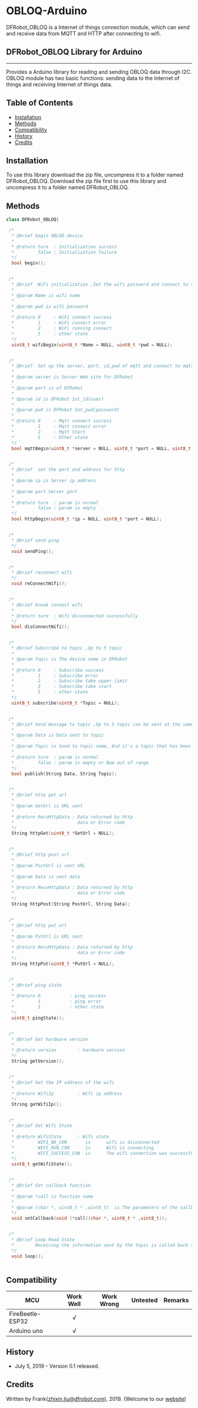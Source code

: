 # OBLOQ-Arduino
DFRobot_OBLOQ is a Internet of things connection module, which can send and receive data from MQTT and HTTP after connecting to wifi.

## DFRobot_OBLOQ Library for Arduino
---------------------------------------------------------
Provides a Arduino library for reading and sending OBLOQ data through I2C. <br>
OBLOQ module has two basic functions: sending data to the Internet of things and receiving Internet of things data.


## Table of Contents

* [Installation](#installation)
* [Methods](#methods)
* [Compatibility](#compatibility)
* [History](#history)
* [Credits](#credits)

<snippet>
<content>

## Installation

To use this library download the zip file, uncompress it to a folder named DFRobot_OBLOQ. 
Download the zip file first to use this library and uncompress it to a folder named DFRobot_OBLOQ. 

## Methods

```C++
class DFRobot_OBLOQ{

 /*
  * @brief begin OBLOQ device
  *
  * @return ture  : Initialization success
  *         false : Initialization failure
  */
  bool begin();


 /*
  * @brief  WiFi initialization ,Set the wifi password and connect to the wifi
  *
  * @param Name is wifi name
  * 
  * @param pwd is wifi password
  * 
  * @return 0     : WiFi connect success
  *         1     : WiFi connect error
  *         2     : WiFi running connect
  *         5     : other state
  */
  uint8_t wifiBegin(uint8_t *Name = NULL, uint8_t *pwd = NULL);


 /*
  * @brief  Set up the server, port, id,pwd of mqtt and connect to mqtt
  *
  * @param server is Server Web site for DFRobot 
  * 
  * @param port is of DFRobot
  * 
  * @param id is DFRobot Iot_id(user)
  * 
  * @param pwd is DFRobot Iot_pwd(password)
  *
  * @return 0     : Mqtt connect success
  *         1     : Mqtt connect error
  *         2     : Mqtt Start
  *         5     : Other state
  */
  bool mqttBegin(uint8_t *server = NULL, uint8_t *port = NULL, uint8_t *id = NULL, uint8_t *pwd = NULL);


 /*
  * @brief  set the port and address for http 
  *
  * @param ip is Server ip address
  * 
  * @param port Server port
  *
  * @return ture  : param is normal
  *         false : param is empty
  */
  bool httpBegin(uint8_t *ip = NULL, uint8_t *port = NULL);


 /*
  * @brief send ping
  */
  void sendPing();


 /*
  * @brief reconnect wifi
  */
  void reConnectWifi();


 /*
  * @brief break connect wifi
  *
  * @return ture  : Wifi disconnected successfully 
  */
  bool disConnectWifi();


 /*
  * @brief Subscribe to topic ,Up to 5 topic
  *
  * @param Topic is The device name in DFRobot
  * 
  * @return 0     : Subscribe success
  *         1     : Subscribe error
  *         2     : Subscribe take upper limit
  *         3     : Subscribe take start
  *         5     : other state
  */
  uint8_t subscribe(uint8_t *Topic = NULL);


 /*
  * @brief Send message to topic ,Up to 5 topic can be sent at the same time
  *
  * @param Data is Data sent to topic
  * 
  * @param Topic is Send to topic name, And it's a topic that has been subscribed to.
  * 
  * @return ture  : param is normal
  *         false : param is empty or Num out of range
  */
  bool publish(String Data, String Topic);


 /*
  * @brief http get url
  *
  * @param GetUrl is URL sent
  *
  * @return RecvHttpData : Data returned by http 
  *                        data or Error code 
  */
  String httpGet(uint8_t *GetUrl = NULL);


 /*
  * @brief http post url
  *
  * @param PostUrl is sent URL
  * 
  * @param Data is sent data
  *
  * @return RecvHttpData : Data returned by http 
  *                        data or Error code 
  */
  String httpPost(String PostUrl, String Data);


 /*
  * @brief http put url
  *
  * @param PutUrl is URL sent
  *
  * @return RecvHttpData : Data returned by http 
  *                        data or Error code 
  */
  String httpPut(uint8_t *PutUrl = NULL);


 /*
  * @brief ping state
  *
  * @return 0           : ping success
  *         1           : ping error
  *         5           : other state
  */
  uint8_t pingState();


 /*
  * @brief Get hardware version 
  *
  * @return version        : hardware version
  */
  String getVersion();


 /*
  * @brief Get the IP address of the wifi
  *
  * @return WifiIp         : Wifi ip address 
  */
  String getWifiIp();


 /*
  * @brief Get Wifi State
  *
  * @return WifiState      : Wifi state 
  *         WIFI_NO_CON       is      wifi is disconnected
  *         WIFI_RUN_CON      is      Wifi is connecting 
  *         WIFI_SUCCESS_CON  is      The wifi connection was successful
  */
  uint8_t getWifiState();


 /*
  * @brief Set callback function
  *
  * @param *call is function name
  * 
  * @param (char *, uint8_t * ,uint8_t)  is The parameters of the callback function 
  */
  void setCallback(void (*call)(char *, uint8_t * ,uint8_t));


 /*
  * @brief Loop Read State
  *        Receiving the information sent by the topic is called back to the topic print function and prints the data 
  */
  void loop();
  
```
## Compatibility

MCU                | Work Well | Work Wrong | Untested  | Remarks
------------------ | :----------: | :----------: | :---------: | -----
FireBeetle-ESP32   |      √       |              |             | 
Arduino uno        |      √       |              |             | 

## History

- July 5, 2019 - Version 0.1 released.


## Credits

Written by Frank(zhixin.liu@dfrobot.com), 2019. (Welcome to our [website](https://www.dfrobot.com/))